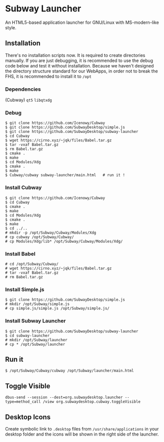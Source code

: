# Subway Launcher

An HTML5-based application launcher for GNU/Linux with MS-modern-like style.

## Installation

There's no installation scripts now. It is required to create directories manually.
If you are just debugging, it is recommended to use the debug code below and test it without installation.
Because we haven't designed the directory structure standard for our WebApps, in order not to break the FHS, it is recommended to install it to `/opt`

### Dependencies

(Cubway)
`qt5` `libqtxdg`

### Debug
```
$ git clone https://github.com/Icenowy/Cubway
$ git clone https://github.com/SubwayDesktop/simple.js
$ git clone https://github.com/SubwayDesktop/subway-launcher
$ cd Cubway
$ wget https://cirno.xyz/~jqk/files/Babel.tar.gz
$ tar -vxaf Babel.tar.gz
$ rm Babel.tar.gz
$ cmake .
$ make
$ cd Modules/Xdg
$ cmake .
$ make
$ Cubway/cubway subway-launcher/main.html   # run it !
```

### Install Cubway
```
$ git clone https://github.com/Icenowy/Cubway
$ cd Cubway
$ cmake .
$ make
$ cd Modules/Xdg
$ cmake .
$ make
$ cd ../..
# mkdir -p /opt/Subway/Cubway/Modules/Xdg
# cp cubway /opt/Subway/Cubway/
# cp Modules/Xdg/lib* /opt/Subway/Cubway/Modules/Xdg/
```
### Install Babel
```
# cd /opt/Subway/Cubway/
# wget https://cirno.xyz/~jqk/files/Babel.tar.gz
# tar -vxaf Babel.tar.gz
# rm Babel.tar.gz
```
### Install Simple.js
```
$ git clone https://github.com/SubwayDesktop/simple.js
# mkdir /opt/Subway/simple.js
# cp simple.js/simple.js /opt/Subway/simple.js/
```
### Install Subway Launcher
```
$ git clone https://github.com/SubwayDesktop/subway-launcher
$ cd subway-launcher
# mkdir /opt/Subway/launcher
# cp * /opt/Subway/launcher
```

## Run it

```
$ /opt/Subway/Cubway/cubway /opt/Subway/launcher/main.html
```

## Toggle Visible

```
dbus-send --session --dest=org.subwaydesktop.launcher --type=method_call /view org.subwaydesktop.cubway.toggleVisible
```

## Desktop Icons

Create symbolic link to `.desktop` files from `/usr/share/applications` in your desktop folder and the icons will be shown in the right side of the launcher.
